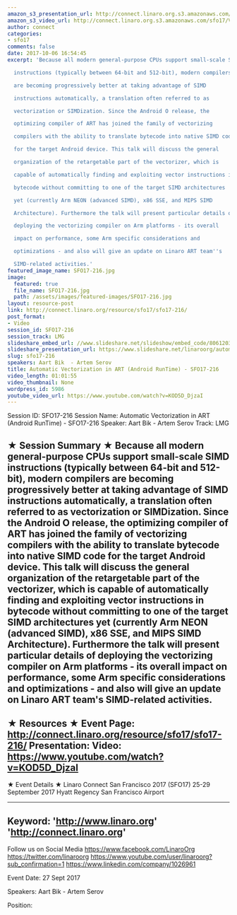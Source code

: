 ```yaml
---
amazon_s3_presentation_url: http://connect.linaro.org.s3.amazonaws.com/sfo17/Presentations/SFO17-216%20Vectorization%20%28final%29.pdf
amazon_s3_video_url: http://connect.linaro.org.s3.amazonaws.com/sfo17/Videos/SFO17-216%20Automatic%20Vectorization%20in%20ART%20%28Android%20RunTime%29.mp4
author: connect
categories:
- sfo17
comments: false
date: 2017-10-06 16:54:45
excerpt: 'Because all modern general-purpose CPUs support small-scale SIMD

  instructions (typically between 64-bit and 512-bit), modern compilers

  are becoming progressively better at taking advantage of SIMD

  instructions automatically, a translation often referred to as

  vectorization or SIMDization. Since the Android O release, the

  optimizing compiler of ART has joined the family of vectorizing

  compilers with the ability to translate bytecode into native SIMD code

  for the target Android device. This talk will discuss the general

  organization of the retargetable part of the vectorizer, which is

  capable of automatically finding and exploiting vector instructions in

  bytecode without committing to one of the target SIMD architectures

  yet (currently Arm NEON (advanced SIMD), x86 SSE, and MIPS SIMD

  Architecture). Furthermore the talk will present particular details of

  deploying the vectorizing compiler on Arm platforms - its overall

  impact on performance, some Arm specific considerations and

  optimizations - and also will give an update on Linaro ART team''s

  SIMD-related activities.'
featured_image_name: SFO17-216.jpg
image:
  featured: true
  file_name: SFO17-216.jpg
  path: /assets/images/featured-images/SFO17-216.jpg
layout: resource-post
link: http://connect.linaro.org/resource/sfo17/sfo17-216/
post_format:
- Video
session_id: SFO17-216
session_track: LMG
slideshare_embed_url: //www.slideshare.net/slideshow/embed_code/80612035
slideshare_presentation_url: https://www.slideshare.net/linaroorg/automatic-vectorization-in-art-android-runtime-sfo17216
slug: sfo17-216
speakers: Aart Bik  - Artem Serov
title: Automatic Vectorization in ART (Android RunTime) - SFO17-216
video_length: 01:01:55
video_thumbnail: None
wordpress_id: 5986
youtube_video_url: https://www.youtube.com/watch?v=KOD5D_DjzaI
---
```


Session ID: SFO17-216
Session Name: Automatic Vectorization in ART (Android RunTime) - SFO17-216
Speaker: Aart Bik - Artem Serov
Track: LMG

★ Session Summary ★
Because all modern general-purpose CPUs support small-scale SIMD
instructions (typically between 64-bit and 512-bit), modern compilers
are becoming progressively better at taking advantage of SIMD
instructions automatically, a translation often referred to as
vectorization or SIMDization. Since the Android O release, the
optimizing compiler of ART has joined the family of vectorizing
compilers with the ability to translate bytecode into native SIMD code
for the target Android device. This talk will discuss the general
organization of the retargetable part of the vectorizer, which is
capable of automatically finding and exploiting vector instructions in
bytecode without committing to one of the target SIMD architectures
yet (currently Arm NEON (advanced SIMD), x86 SSE, and MIPS SIMD
Architecture). Furthermore the talk will present particular details of
deploying the vectorizing compiler on Arm platforms - its overall
impact on performance, some Arm specific considerations and
optimizations - and also will give an update on Linaro ART team's
SIMD-related activities.
---------------------------------------------------
★ Resources ★
Event Page: http://connect.linaro.org/resource/sfo17/sfo17-216/
Presentation:
Video: https://www.youtube.com/watch?v=KOD5D_DjzaI
---------------------------------------------------

★ Event Details ★
Linaro Connect San Francisco 2017 (SFO17)
25-29 September 2017
Hyatt Regency San Francisco Airport

---------------------------------------------------
Keyword:
'http://www.linaro.org'
'http://connect.linaro.org'
---------------------------------------------------
Follow us on Social Media
https://www.facebook.com/LinaroOrg
https://twitter.com/linaroorg
https://www.youtube.com/user/linaroorg?sub_confirmation=1
https://www.linkedin.com/company/1026961

Event Date: 27 Sept 2017

Speakers: Aart Bik - Artem Serov

Position: